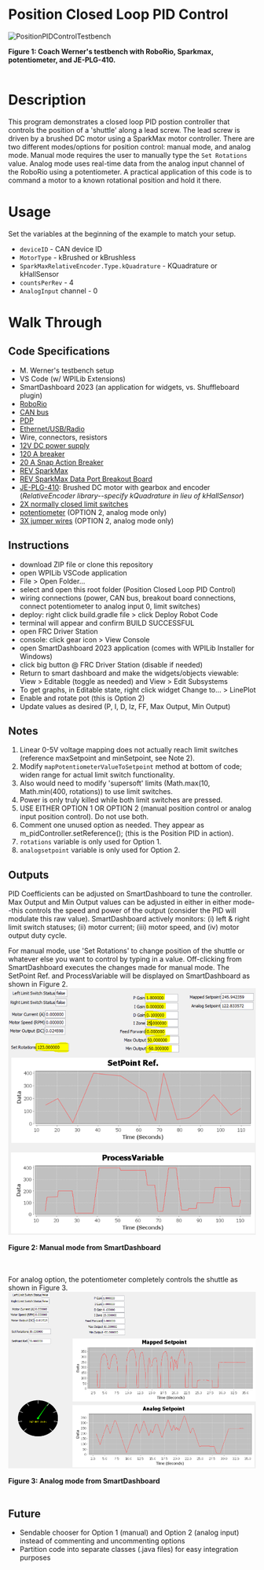 # Position Closed Loop PID Control
![PositionPIDControlTestbench](images/PositionPIDControlTestbench.jpg)  
<figcaption align = "left"><b>Figure 1: Coach Werner's testbench with RoboRio, Sparkmax, potentiometer, and JE-PLG-410.</b></figcaption><br>

# Description
This program demonstrates a closed loop PID postion controller that controls the position of a 'shuttle' along a lead screw. The lead screw is driven by a brushed DC motor using a SparkMax motor controller. There are two different modes/options for position control: manual mode, and analog mode. Manual mode requires the user to manually type the `Set Rotations` value. Analog mode uses real-time data from the analog input channel of the RoboRio using a potentiometer. A practical application of this code is to command a motor to a known rotational position and hold it there.

# Usage
Set the variables at the beginning of the example to match your setup.
- `deviceID` - CAN device ID
- `MotorType` - kBrushed or kBrushless
- `SparkMaxRelativeEncoder.Type.kQuadrature` - KQuadrature or kHallSensor
- `countsPerRev` - 4
- `AnalogInput` channel - 0

# Walk Through
## Code Specifications
- M. Werner's testbench setup
- VS Code (w/ WPILib Extensions)
- SmartDashboard 2023 (an application for widgets, vs. Shuffleboard plugin)
- [RoboRio](https://www.andymark.com/products/ni-roborio-2?via=Z2lkOi8vYW5keW1hcmsvV29ya2FyZWE6Ok5hdmlnYXRpb246OlNlYXJjaFJlc3VsdHMvJTdCJTIycSUyMiUzQSUyMnJvYm9yaW8lMjIlN0Q)
- [CAN bus](https://www.andymark.com/products/can-bus-cable-25ft?via=Z2lkOi8vYW5keW1hcmsvV29ya2FyZWE6OkNhdGFsb2c6OkNhdGVnb3J5LzViYjUxZGQ3YmM2ZjZkNmRjMGU2YTFlYg)
- [PDP](https://www.andymark.com/products/power-distribution-panel?via=Z2lkOi8vYW5keW1hcmsvV29ya2FyZWE6Ok5hdmlnYXRpb246OlNlYXJjaFJlc3VsdHMvJTdCJTIyYnV0dG9uJTIyJTNBJTIyc2VhcmNoJTIyJTJDJTIycSUyMiUzQSUyMnBkcCUyMiUyQyUyMnV0ZjglMjIlM0ElMjIlRTIlOUMlOTMlMjIlN0Q)
- [Ethernet/USB/Radio](https://www.andymark.com/products/ethernet-cable?via=Z2lkOi8vYW5keW1hcmsvV29ya2FyZWE6Ok5hdmlnYXRpb246OlNlYXJjaFJlc3VsdHMvJTdCJTIycSUyMiUzQSUyMmV0aGVybmV0JTIyJTdE)
- Wire, connectors, resistors
- [12V DC power supply](https://www.andymark.com/products/mk-es17-12-12v-sla-battery-set-of-2?via=Z2lkOi8vYW5keW1hcmsvV29ya2FyZWE6OkNhdGFsb2c6OkNhdGVnb3J5LzViYjYxODJhYmM2ZjZkNmRlMWU2OWY1Mg)
- [120 A breaker](https://www.andymark.com/products/120-amp-breaker?via=Z2lkOi8vYW5keW1hcmsvV29ya2FyZWE6Ok5hdmlnYXRpb246OlNlYXJjaFJlc3VsdHMvJTdCJTIycSUyMiUzQSUyMmJyZWFrZXIlMjIlN0Q)
- [20 A Snap Action Breaker](https://www.andymark.com/products/20-amp-snap-action-breaker?via=Z2lkOi8vYW5keW1hcmsvV29ya2FyZWE6OkNhdGFsb2c6OkNhdGVnb3J5LzViZGZhMzFlZmU5M2M2NDg5NmEyYzc1Zg)
- [REV SparkMax](https://www.andymark.com/products/spark-max-brushless-and-brushed-dc-motor-controller?via=Z2lkOi8vYW5keW1hcmsvV29ya2FyZWE6Ok5hdmlnYXRpb246OlNlYXJjaFJlc3VsdHMvJTdCJTIycSUyMiUzQSUyMnNwYXJrbWF4JTIyJTdE)
- [REV SparkMax Data Port Breakout Board](https://www.revrobotics.com/rev-11-1278/)
- [JE-PLG-410](https://www.andymark.com/products/johnson-electric-plg-gearmotor-and-output-shaft): Brushed DC motor with gearbox and encoder (*RelativeEncoder library--specify kQuadrature in lieu of kHallSensor*)
- [2X normally closed limit switches](https://www.andymark.com/products/push-switch?via=Z2lkOi8vYW5keW1hcmsvV29ya2FyZWE6OkNhdGFsb2c6OkNhdGVnb3J5LzViZGZhNTlhZmU5M2M2NGM4MGZkZjFhMw)
- [potentiometer](https://www.andymark.com/products/precision-potentiometer-10turn-5kohms?via=Z2lkOi8vYW5keW1hcmsvV29ya2FyZWE6Ok5hdmlnYXRpb246OlNlYXJjaFJlc3VsdHMvJTdCJTIycSUyMiUzQSUyMnBvdGVudGlvbWV0ZXIlMjIlN0Q) (OPTION 2, analog mode only)
- [3X jumper wires](https://www.andymark.com/products/male-to-female-jumper-cables-10-pack?via=Z2lkOi8vYW5keW1hcmsvV29ya2FyZWE6OkNhdGFsb2c6OkNhdGVnb3J5LzViYjYxODZhYmM2ZjZkNmRlMWU2OWY5Yg) (OPTION 2, analog mode only)

## **Instructions**
- download ZIP file or clone this repository
- open WPILib VSCode application
- File > Open Folder...
- select and open this root folder (Position Closed Loop PID Control)
- wiring connections (power, CAN bus, breakout board connections, connect potentiometer to analog input 0, limit switches)
- deploy: right click build.gradle file > click Deploy Robot Code
- terminal will appear and confirm BUILD SUCCESSFUL
- open FRC Driver Station
- console: click gear icon > View Console
- open SmartDashboard 2023 application (comes with WPILib Installer for Windows)
- click big button @ FRC Driver Station (disable if needed)
- Return to smart dashboard and make the widgets/objects viewable: View > Editable (toggle as needed) and View > Edit Subsystems
- To get graphs, in Editable state, right click widget Change to... > LinePlot
- Enable and rotate pot (this is Option 2)
- Update values as desired (P, I, D, Iz, FF, Max Output, Min Output)

## **Notes**
1. Linear 0-5V voltage mapping does not actually reach limit switches (reference maxSetpoint and minSetpoint, see Note 2).
2. Modify `mapPotentiometerValueToSetpoint` method at bottom of code; widen range for actual limit switch functionality.
3. Also would need to modify 'supersoft' limits (Math.max(10, Math.min(400, rotations)) to use limit switches.
4. Power is only truly killed while both limit switches are pressed.
5. USE EITHER OPTION 1 OR OPTION 2 (manual position control or analog input position control). Do not use both.
6. Comment one unused option as needed. They appear as m_pidController.setReference(); (this is the Position PID in action).
7. `rotations` variable is only used for Option 1.
8. `analogsetpoint` variable is only used for Option 2.

## Outputs 
PID Coefficients can be adjusted on SmartDashboard to tune the controller. Max Output and Min Output values can be adjusted in either in either mode--this controls the speed and power of the output (consider the PID will modulate this raw value). SmartDashboard actively monitors: (i) left & right limit switch statuses; (ii) motor current; (iii) motor speed, and (iv) motor output duty cycle.

For manual mode, use 'Set Rotations' to change position of the shuttle or whatever else you want to control by typing in a value. Off-clicking from SmartDashboard executes the changes made for manual mode. The SetPoint Ref. and ProcessVariable will be displayed on SmartDashboard as shown in Figure 2.  
![ManualMode](images/ManualMode.PNG)
<figcaption align = "left"><b>Figure 2: Manual mode from SmartDashboard</b></figcaption><br><br>

For analog option, the potentiometer completely controls the shuttle as shown in Figure 3.   
![AnalogMode](images/AnalogMode.PNG)
<figcaption align = "left"><b>Figure 3: Analog mode from SmartDashboard</b></figcaption><br>

## Future
- Sendable chooser for Option 1 (manual) and Option 2 (analog input) instead of commenting and uncommenting options
- Partition code into separate classes (.java files) for easy integration purposes
